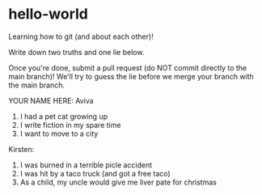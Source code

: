 # hello-world
Learning how to git (and about each other)!

Write down two truths and one lie below.

Once you're done, submit a pull request (do NOT commit directly to the main branch)! We'll try to guess the lie before we merge your branch with the main branch.

YOUR NAME HERE: Aviva
1. I had a pet cat growing up
2. I write fiction in my spare time
3. I want to move to a city

Kirsten:
1. I was burned in a terrible picle accident
2. I was hit by a taco truck (and got a free taco)
3. As a child, my uncle would give me liver pate for christmas